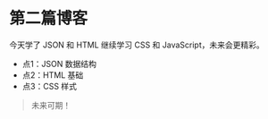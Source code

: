 # 第二篇博客

今天学了 JSON 和 HTML
继续学习 CSS 和 JavaScript，未来会更精彩。

- 点1：JSON 数据结构
- 点2：HTML 基础
- 点3：CSS 样式

> 未来可期！